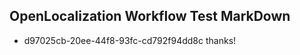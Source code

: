 ## OpenLocalization Workflow Test MarkDown

* d97025cb-20ee-44f8-93fc-cd792f94dd8c 
thanks!



<!--HONumber=Jan16_HO4-->
